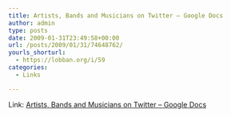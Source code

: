 ```yaml
---
title: Artists, Bands and Musicians on Twitter – Google Docs
author: admin
type: posts
date: 2009-01-31T23:49:58+00:00
url: /posts/2009/01/31/74648762/
yourls_shorturl:
  - https://lobban.org/i/59
categories:
  - Links

---
```

Link: [Artists, Bands and Musicians on Twitter &#8211; Google Docs][1]

 [1]: http://spreadsheets.google.com/pub?key=phtgMLGe8aahYaH0pRs7VHg